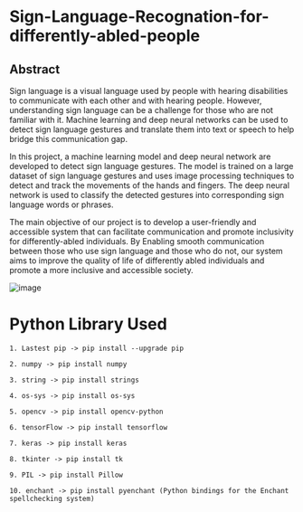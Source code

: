 #  Sign-Language-Recognation-for-differently-abled-people
## Abstract
Sign language is a visual language used by people with hearing disabilities to communicate with each other and with hearing people. However, understanding sign language can be a challenge for those who are not familiar with it. Machine learning and deep neural networks can be used to detect sign language gestures and translate them into text or speech to help bridge this communication gap.

In this project, a machine learning model and deep neural network are developed to detect sign language gestures. The model is trained on a large dataset of sign language gestures and uses image processing techniques to detect and track the movements of the hands and fingers. The deep neural network is used to classify the detected gestures into corresponding sign language words or phrases.

The main objective of our project is to develop a user-friendly and accessible system that can facilitate communication and promote inclusivity for differently-abled individuals. By Enabling smooth communication between those who use sign language and those who do not, our system aims to improve the quality of life of differently abled individuals and promote a more inclusive and accessible society.

![image](https://github.com/Siddhipatade/Sign-Language-Recognation/assets/91780318/e9174b27-fe7f-4510-b05e-408a7dfe8ce3)

# Python Library Used

    1. Lastest pip -> pip install --upgrade pip

    2. numpy -> pip install numpy

    3. string -> pip install strings

    4. os-sys -> pip install os-sys

    5. opencv -> pip install opencv-python

    6. tensorFlow -> pip install tensorflow 

    7. keras -> pip install keras

    8. tkinter -> pip install tk

    9. PIL -> pip install Pillow

    10. enchant -> pip install pyenchant (Python bindings for the Enchant spellchecking system)
    
  
